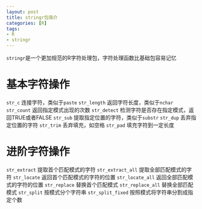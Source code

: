 ```yaml
---
layout: post
title: stringr包简介
categories: [R]
tags:
- R
- stringr
---
```


`stringr`是一个更加规范的R字符处理包，字符处理函数比基础包容易记忆

# 基本字符操作

`str_c` 连接字符，类似于`paste`
`str_length` 返回字符长度，类似于`nchar`
`str_count` 返回指定模式出现的次数
`str_detect` 检测字符是否存在指定模式，返回TRUE或者FALSE
`str_sub` 提取指定位置的字符，类似于`substr`
`str_dup` 丢弃指定位置的字符
`str_trim` 丢弃填充，如空格
`str_pad` 填充字符到一定长度

# 进阶字符操作

`str_extract` 提取首个匹配模式的字符
`str_extract_all` 提取全部匹配模式的字符
`str_locate` 返回首个匹配模式的字符的位置
`str_locate_all` 返回全部匹配模式的字符的位置
`str_replace` 替换首个匹配模式
`str_replace_all` 替换全部匹配模式
`str_split` 按模式分个字符串
`str_split_fixed` 按照模式将字符串分割成指定个数
